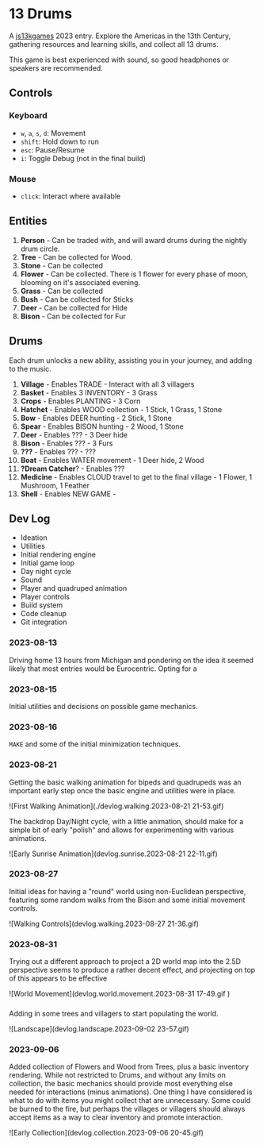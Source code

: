 # 13 Drums

A [js13kgames](https://js13kgames.com) 2023 entry. Explore the Americas in the 13th Century, gathering resources and learning skills, and collect all 13 drums.

This game is best experienced with sound, so good headphones or speakers are recommended.

## Controls

### Keyboard

* `w`, `a`, `s`, `d`: Movement
* `shift`: Hold down to run
* `esc`: Pause/Resume
* `i`: Toggle Debug (not in the final build)

### Mouse
* `click`: Interact where available

## Entities

1. **Person** - Can be traded with, and will award drums during the nightly drum circle.
2. **Tree** - Can be collected for Wood.
3. **Stone** - Can be collected
4. **Flower** - Can be collected. There is 1 flower for every phase of moon, blooming on it's associated evening.
5. **Grass** - Can be collected
6. **Bush** - Can be collected for Sticks
7. **Deer** - Can be collected for Hide
8. **Bison** - Can be collected for Fur

## Drums

Each drum unlocks a new ability, assisting you in your journey, and adding to the music.

1. **Village** - Enables TRADE - Interact with all 3 villagers
2. **Basket** - Enables 3 INVENTORY - 3 Grass
3. **Crops** - Enables PLANTING - 3 Corn
4. **Hatchet** - Enables WOOD collection - 1 Stick, 1 Grass, 1 Stone
5. **Bow** - Enables DEER hunting - 2 Stick, 1 Stone
6. **Spear** - Enables BISON hunting - 2 Wood, 1 Stone
7. **Deer** - Enables ??? - 3 Deer hide
8. **Bison** - Enables ??? - 3 Furs
9. **???** - Enables ??? - ???
10. **Boat** - Enables WATER movement - 1 Deer hide, 2 Wood
11. **?Dream Catcher**? - Enables  ???
12. **Medicine** - Enables CLOUD travel to get to the final village - 1 Flower, 1 Mushroom, 1 Feather
13. **Shell** - Enables NEW GAME - 

## Dev Log

* Ideation
* Utilities
* Initial rendering engine
* Initial game loop
* Day night cycle
* Sound
* Player and quadruped animation
* Player controls
* Build system
* Code cleanup
* Git integration

### 2023-08-13

Driving home 13 hours from Michigan and pondering on the idea it seemed likely that most entries would be Eurocentric. Opting for a

### 2023-08-15

Initial utilities and decisions on possible game mechanics.

### 2023-08-16

`MAKE` and some of the initial minimization techniques.

### 2023-08-21

Getting the basic walking animation for bipeds and quadrupeds was an important early step once the basic engine and utilities were in place.

![First Walking Animation](./devlog.walking.2023-08-21 21-53.gif)

The backdrop Day/Night cycle, with a little animation, should make for a simple bit of early "polish" and allows for experimenting with various animations.

![Early Sunrise Animation](devlog.sunrise.2023-08-21 22-11.gif)

### 2023-08-27

Initial ideas for having a "round" world using non-Euclidean perspective, featuring some random walks from the Bison and some initial movement controls.

![Walking Controls](devlog.walking.2023-08-27 21-36.gif)

### 2023-08-31

Trying out a different approach to project a 2D world map into the 2.5D perspective seems to produce a rather decent effect, and projecting on top of this appears to be effective

![World Movement](devlog.world.movement.2023-08-31 17-49.gif )

### 
Adding in some trees and villagers to start populating the world.

![Landscape](devlog.landscape.2023-09-02 23-57.gif)

### 2023-09-06

Added collection of Flowers and Wood from Trees, plus a basic inventory rendering. While not restricted to Drums, and without any limits on collection, the basic mechanics should provide most everything else needed for interactions (minus animations). One thing I have considered is what to do with items you might collect that are unnecessary. Some could be burned to the fire, but perhaps the villages or villagers should always accept items as a way to clear inventory and promote interaction.

![Early Collection](devlog.collection.2023-09-06 20-45.gif)
